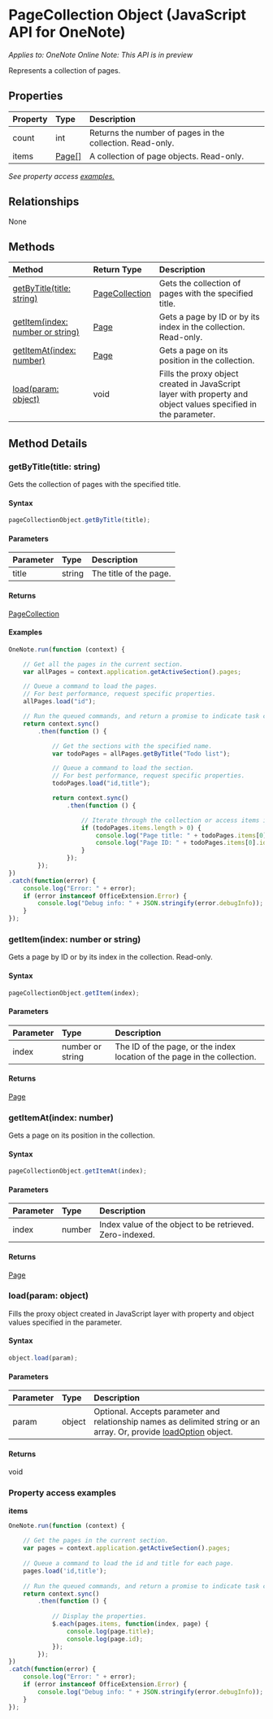 # PageCollection Object (JavaScript API for OneNote)

_Applies to: OneNote Online_
_Note: This API is in preview_

Represents a collection of pages.

## Properties

| Property	   | Type	|Description
|:---------------|:--------|:----------|
|count|int|Returns the number of pages in the collection. Read-only.|
|items|[Page[]](page.md)|A collection of page objects. Read-only.|

_See property access [examples.](#property-access-examples)_

## Relationships
None


## Methods

| Method		   | Return Type	|Description|
|:---------------|:--------|:----------|
|[getByTitle(title: string)](#getbytitletitle-string)|[PageCollection](pagecollection.md)|Gets the collection of pages with the specified title.|
|[getItem(index: number or string)](#getitemindex-number-or-string)|[Page](page.md)|Gets a page by ID or by its index in the collection. Read-only.|
|[getItemAt(index: number)](#getitematindex-number)|[Page](page.md)|Gets a page on its position in the collection.|
|[load(param: object)](#loadparam-object)|void|Fills the proxy object created in JavaScript layer with property and object values specified in the parameter.|

## Method Details


### getByTitle(title: string)
Gets the collection of pages with the specified title.

#### Syntax
```js
pageCollectionObject.getByTitle(title);
```

#### Parameters
| Parameter	   | Type	|Description|
|:---------------|:--------|:----------|
|title|string|The title of the page.|

#### Returns
[PageCollection](pagecollection.md)

#### Examples
```js
OneNote.run(function (context) {

    // Get all the pages in the current section.
    var allPages = context.application.getActiveSection().pages;

    // Queue a command to load the pages. 
    // For best performance, request specific properties.
    allPages.load("id"); 

    // Run the queued commands, and return a promise to indicate task completion.
    return context.sync()
        .then(function () {

            // Get the sections with the specified name.
            var todoPages = allPages.getByTitle("Todo list");

            // Queue a command to load the section. 
            // For best performance, request specific properties.
            todoPages.load("id,title"); 

            return context.sync()
                .then(function () {

                    // Iterate through the collection or access items individually by index.
                    if (todoPages.items.length > 0) {
                        console.log("Page title: " + todoPages.items[0].title);
                        console.log("Page ID: " + todoPages.items[0].id);
                    }
                });
        });
})
.catch(function(error) {
	console.log("Error: " + error);
	if (error instanceof OfficeExtension.Error) {
		console.log("Debug info: " + JSON.stringify(error.debugInfo));
	}
});
```

### getItem(index: number or string)
Gets a page by ID or by its index in the collection. Read-only.

#### Syntax
```js
pageCollectionObject.getItem(index);
```

#### Parameters
| Parameter	   | Type	|Description|
|:---------------|:--------|:----------|
|index|number or string|The ID of the page, or the index location of the page in the collection.|

#### Returns
[Page](page.md)

### getItemAt(index: number)
Gets a page on its position in the collection.

#### Syntax
```js
pageCollectionObject.getItemAt(index);
```

#### Parameters
| Parameter	   | Type	|Description|
|:---------------|:--------|:----------|
|index|number|Index value of the object to be retrieved. Zero-indexed.|

#### Returns
[Page](page.md)

### load(param: object)
Fills the proxy object created in JavaScript layer with property and object values specified in the parameter.

#### Syntax
```js
object.load(param);
```

#### Parameters
| Parameter	   | Type	|Description|
|:---------------|:--------|:----------|
|param|object|Optional. Accepts parameter and relationship names as delimited string or an array. Or, provide [loadOption](loadoption.md) object.|

#### Returns
void
### Property access examples

**items**
```js
OneNote.run(function (context) {
    
    // Get the pages in the current section.
    var pages = context.application.getActiveSection().pages;
    
    // Queue a command to load the id and title for each page.            
    pages.load('id,title');
    
    // Run the queued commands, and return a promise to indicate task completion.
    return context.sync()
        .then(function () {
            
            // Display the properties.
            $.each(pages.items, function(index, page) {
                console.log(page.title);
                console.log(page.id);
            });
        }); 
})
.catch(function(error) {
	console.log("Error: " + error);
	if (error instanceof OfficeExtension.Error) {
		console.log("Debug info: " + JSON.stringify(error.debugInfo));
	}
});
```

